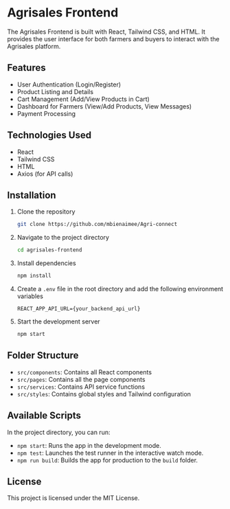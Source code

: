 # Agrisales Frontend

The Agrisales Frontend is built with React, Tailwind CSS, and HTML. It provides the user interface for both farmers and buyers to interact with the Agrisales platform.

## Features

- User Authentication (Login/Register)
- Product Listing and Details
- Cart Management (Add/View Products in Cart)
- Dashboard for Farmers (View/Add Products, View Messages)
- Payment Processing

## Technologies Used

- React
- Tailwind CSS
- HTML
- Axios (for API calls)

## Installation

1. Clone the repository
    ```sh
    git clone https://github.com/mbienaimee/Agri-connect
    ```
2. Navigate to the project directory
    ```sh
    cd agrisales-frontend
    ```
3. Install dependencies
    ```sh
    npm install
    ```
4. Create a `.env` file in the root directory and add the following environment variables
    ```plaintext
    REACT_APP_API_URL={your_backend_api_url}
    ```
5. Start the development server
    ```sh
    npm start
    ```

## Folder Structure

- `src/components`: Contains all React components
- `src/pages`: Contains all the page components
- `src/services`: Contains API service functions
- `src/styles`: Contains global styles and Tailwind configuration

## Available Scripts

In the project directory, you can run:

- `npm start`: Runs the app in the development mode.
- `npm test`: Launches the test runner in the interactive watch mode.
- `npm run build`: Builds the app for production to the `build` folder.

## License

This project is licensed under the MIT License.

